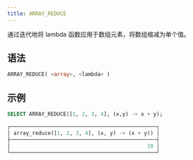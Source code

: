 ```yaml
---
title: ARRAY_REDUCE
---
```


通过迭代地将 lambda 函数应用于数组元素，将数组缩减为单个值。

## 语法

```sql
ARRAY_REDUCE( <array>, <lambda> )
```

## 示例

```sql
SELECT ARRAY_REDUCE([1, 2, 3, 4], (x,y) -> x + y);

┌───────────────────────────────────────────────┐
│ array_reduce([1, 2, 3, 4], (x, y) -> (x + y)) │
├───────────────────────────────────────────────┤
│                                            10 │
└───────────────────────────────────────────────┘
```
